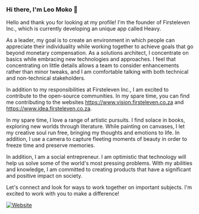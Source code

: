 ### Hi there, I'm Leo Moko 👋

Hello and thank you for looking at my profile! I'm the founder of Firsteleven Inc., which is currently developing an unique app called Heavy.

As a leader, my goal is to create an environment in which people can appreciate their individuality while working together to achieve goals that go beyond monetary compensation.
As a solutions architect, I concentrate on basics while embracing new technologies and approaches. I feel that concentrating on little details allows a team to consider enhancements rather than minor tweaks, and I am comfortable talking with both technical and non-technical stakeholders.   

In addition to my responsibilities at Firsteleven Inc., I am excited to contribute to the open-source communities. In my spare time, you can find me contributing to the websites https://www.vision.firsteleven.co.za and https://www.idea.firsteleven.co.za.

In my spare time, I love a range of artistic pursuits. I find solace in books, exploring new worlds through literature. While painting on canvases, I let my creative soul run free, bringing my thoughts and emotions to life. In addition, I use a camera to capture fleeting moments of beauty in order to freeze time and preserve memories.

In addition, I am a social entrepreneur. I am optimistic that technology will help us solve some of the world's most pressing problems. With my abilities and knowledge, I am committed to creating products that have a significant and positive impact on society.

Let's connect and look for ways to work together on important subjects. I'm excited to work with you to make a difference!

[![Website](https://img.shields.io/website?label=leomoko.com&style=for-the-badge&url=https%3A%2F%2Fcodestackr.com)](https://leomoko.com)

<!--
- 🔭 I just launched my first course: [Become A VS Code SuperHero!][course]!
- 🌱 I’m currently learning everything 🤣
- 👯 I’m looking to collaborate with other content creators
- 🥅 2020 Goals: Contribute more to Open Source projects
- ⚡ Fun fact: I love to draw and play guitar / drums
--->

<!-- ### Connect with me:

[![website](./img/social-media/globe-light.svg)](https://leomoko.com/#gh-light-mode-only)
[![website](./img/social-media/globe-dark.svg)](https://leomoko.com/#gh-dark-mode-only)
&nbsp;&nbsp;
[![website](./img/social-media/youtube-light.svg)](https://www.youtube.com/@iamleomoko#gh-light-mode-only)
[![website](./img/social-media/youtube-dark.svg)](https://www.youtube.com/@iamleomoko#gh-dark-mode-only)
&nbsp;&nbsp;
[![website](./img/social-media/twitter-light.svg)](https://twitter.com/iamleomoko#gh-light-mode-only)
[![website](./img/social-media/twitter-dark.svg)](https://twitter.com/iamleomoko#gh-dark-mode-only)
&nbsp;&nbsp;
[![website](./img/social-media/linkedin-light.svg)](https://www.linkedin.com/in/iamleomoko/#gh-light-mode-only)
[![website](./img/social-media/linkedin-dark.svg)](https://www.linkedin.com/in/iamleomoko/#gh-dark-mode-only)
&nbsp;&nbsp;
[![website](./img/social-media/instagram-light.svg)](https://www.instagram.com/iamleomoko#gh-light-mode-only)
[![website](./img/social-media/instagram-dark.svg)](https://www.instagram.com/iamleomoko#gh-dark-mode-only)
&nbsp;&nbsp;
[![website](./img/social-media/facebook-light.svg)](https://www.facebook.com/iamleomoko#gh-light-mode-only)
[![website](./img/social-media/facebook-dark.svg)](https://www.facebook.com/iamleomoko#gh-dark-mode-only)

[<img align="left" alt="leomoko.com" width="22px" src="https://raw.githubusercontent.com/iconic/open-iconic/master/svg/globe.svg" />][website]
[<img align="left" alt="leomoko | YouTube" width="22px" src="https://cdn.jsdelivr.net/npm/simple-icons@v3/icons/youtube.svg" />][youtube]
[<img align="left" alt="leomoko | Twitter" width="22px" src="https://cdn.jsdelivr.net/npm/simple-icons@v3/icons/twitter.svg" />][twitter]
[<img align="left" alt="leomoko | LinkedIn" width="22px" src="https://cdn.jsdelivr.net/npm/simple-icons@v3/icons/linkedin.svg" />][linkedin]
[<img align="left" alt="leomoko | Instagram" width="22px" src="https://cdn.jsdelivr.net/npm/simple-icons@v3/icons/instagram.svg" />][instagram]
[<img align="left" alt="leomoko | Facebook" width="22px" src="https://cdn.jsdelivr.net/npm/simple-icons@v3/icons/facebook.svg" />][facebook]
[<img align="left" alt="leomoko | Tiktok" width="22px" src="https://cdn.jsdelivr.net/npm/simple-icons@v3/icons/tiktok.svg" />][tiktok]
[<img align="left" alt="leomoko | Unsplash" width="22px" src="https://cdn.jsdelivr.net/npm/simple-icons@v3/icons/unsplash.svg" />][unsplash] -->

<br />

<br />
<br />

[website]: https://leomoko.com/
[twitter]: https://twitter.com/iamleomoko
[youtube]: https://www.youtube.com/@iamleomoko
[instagram]: https://www.instagram.com/iamleomoko/
[linkedin]: https://www.linkedin.com/in/iamleomoko/
[facebook]: https://www.facebook.com/iamleomoko
[unsplash]: https://unsplash.com/@leomoko
[tiktok]: https://www.tiktok.com/@iamleomoko?lang=en

